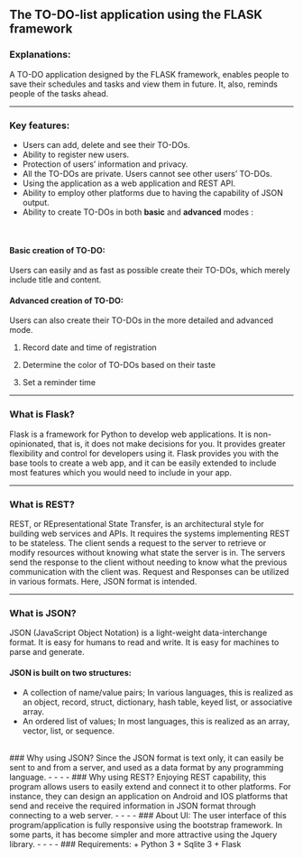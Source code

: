 ## The TO-DO-list application using the FLASK framework

### Explanations:

A TO-DO application designed by the FLASK framework, enables people to save their schedules and tasks and view them in future. It, also, reminds people of the tasks ahead.

- - - -

### Key features:

- Users can add, delete and see their TO-DOs.
- Ability to register new users.
- Protection of users’ information and privacy.
- All the TO-DOs are private. Users cannot see other users’ TO-DOs.
- Using the application as a web application and REST API.
- Ability to employ other platforms due to having the capability of JSON output.
- Ability to create TO-DOs in both **basic** and **advanced** modes :

<br>

#### Basic creation of TO-DO:
Users can easily and as fast as possible create their TO-DOs, which merely include title and content.


#### Advanced creation of TO-DO:
Users can also create their TO-DOs in the more detailed and advanced mode.

1. Record date and time of registration

2. Determine the color of TO-DOs based on their taste

3. Set a reminder time

- - - -

### What is Flask?
Flask is a framework for Python to develop web applications. It is non-opinionated, that is, it does not make decisions for you. It provides greater flexibility and control for developers using it. Flask provides you with the base tools to create a web app, and it can be easily extended to include most features which you would need to include in your app.

- - - -

### What is REST?
REST, or REpresentational State Transfer, is an architectural style for building web services and APIs. It requires the systems implementing REST to be stateless. The client sends a request to the server to retrieve or modify resources without knowing what state the server is in. The servers send the response to the client without needing to know what the previous communication with the client was.
Request and Responses can be utilized in various formats. Here, JSON format is intended.

- - - -
### What is JSON?
JSON (JavaScript Object Notation) is a light-weight data-interchange format. It is easy for humans to read and write. It is easy for machines to parse and generate.

#### JSON is built on two structures:
- A collection of name/value pairs; In various languages, this is realized as an object, record, struct, dictionary, hash table, keyed list, or associative array.
- An ordered list of values; In most languages, this is realized as an array, vector, list, or sequence.

<br>
### Why using JSON?
Since the JSON format is text only, it can easily be sent to and from a server, and used as a data format by any programming language.
- - - -
### Why using REST?
Enjoying REST capability, this program allows users to easily extend and connect it to other platforms. For instance, they can design an application on Android and IOS platforms that send and receive the required information in JSON format through connecting to a web server.
- - - -
### About UI:
The user interface of this program/application is fully responsive using the bootstrap framework. In some parts, it has become simpler and more attractive using the Jquery library.
- - - -
### Requirements:
+ Python 3
+ Sqlite 3
+ Flask
